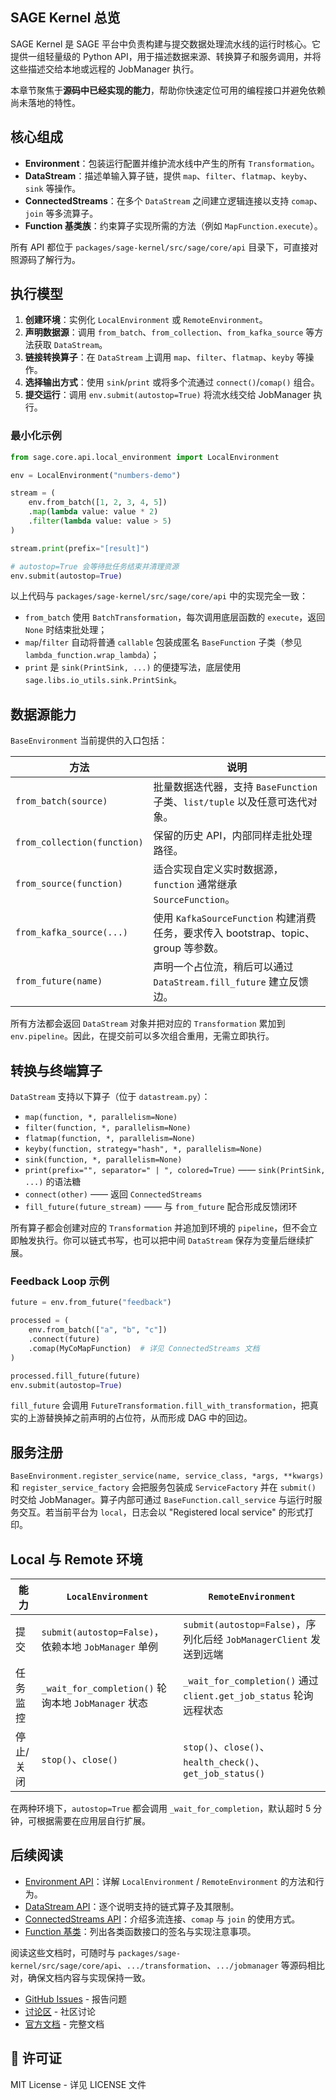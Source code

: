 ## SAGE Kernel 总览

SAGE Kernel 是 SAGE 平台中负责构建与提交数据处理流水线的运行时核心。它提供一组轻量级的 Python API，用于描述数据来源、转换算子和服务调用，并将这些描述交给本地或远程的
JobManager 执行。

本章节聚焦于**源码中已经实现的能力**，帮助你快速定位可用的编程接口并避免依赖尚未落地的特性。

## 核心组成

- **Environment**：包装运行配置并维护流水线中产生的所有 `Transformation`。
- **DataStream**：描述单输入算子链，提供 `map`、`filter`、`flatmap`、`keyby`、`sink` 等操作。
- **ConnectedStreams**：在多个 `DataStream` 之间建立逻辑连接以支持 `comap`、`join` 等多流算子。
- **Function 基类族**：约束算子实现所需的方法（例如 `MapFunction.execute`）。

所有 API 都位于 `packages/sage-kernel/src/sage/core/api` 目录下，可直接对照源码了解行为。

## 执行模型

1. **创建环境**：实例化 `LocalEnvironment` 或 `RemoteEnvironment`。
1. **声明数据源**：调用 `from_batch`、`from_collection`、`from_kafka_source` 等方法获取 `DataStream`。
1. **链接转换算子**：在 `DataStream` 上调用 `map`、`filter`、`flatmap`、`keyby` 等操作。
1. **选择输出方式**：使用 `sink`/`print` 或将多个流通过 `connect()`/`comap()` 组合。
1. **提交运行**：调用 `env.submit(autostop=True)` 将流水线交给 JobManager 执行。

### 最小化示例

```python
from sage.core.api.local_environment import LocalEnvironment

env = LocalEnvironment("numbers-demo")

stream = (
    env.from_batch([1, 2, 3, 4, 5])
    .map(lambda value: value * 2)
    .filter(lambda value: value > 5)
)

stream.print(prefix="[result]")

# autostop=True 会等待批任务结束并清理资源
env.submit(autostop=True)
```

以上代码与 `packages/sage-kernel/src/sage/core/api` 中的实现完全一致：

- `from_batch` 使用 `BatchTransformation`，每次调用底层函数的 `execute`，返回 `None` 时结束批处理；
- `map`/`filter` 自动将普通 `callable` 包装成匿名 `BaseFunction` 子类（参见 `lambda_function.wrap_lambda`）；
- `print` 是 `sink(PrintSink, ...)` 的便捷写法，底层使用 `sage.libs.io_utils.sink.PrintSink`。

## 数据源能力

`BaseEnvironment` 当前提供的入口包括：

| 方法                        | 说明                                                                               |
| --------------------------- | ---------------------------------------------------------------------------------- |
| `from_batch(source)`        | 批量数据迭代器，支持 `BaseFunction` 子类、`list/tuple` 以及任意可迭代对象。        |
| `from_collection(function)` | 保留的历史 API，内部同样走批处理路径。                                             |
| `from_source(function)`     | 适合实现自定义实时数据源，`function` 通常继承 `SourceFunction`。                   |
| `from_kafka_source(...)`    | 使用 `KafkaSourceFunction` 构建消费任务，要求传入 bootstrap、topic、group 等参数。 |
| `from_future(name)`         | 声明一个占位流，稍后可以通过 `DataStream.fill_future` 建立反馈边。                 |

所有方法都会返回 `DataStream` 对象并把对应的 `Transformation` 累加到 `env.pipeline`。因此，在提交前可以多次组合重用，无需立即执行。

## 转换与终端算子

`DataStream` 支持以下算子（位于 `datastream.py`）：

- `map(function, *, parallelism=None)`
- `filter(function, *, parallelism=None)`
- `flatmap(function, *, parallelism=None)`
- `keyby(function, strategy="hash", *, parallelism=None)`
- `sink(function, *, parallelism=None)`
- `print(prefix="", separator=" | ", colored=True)` —— `sink(PrintSink, ...)` 的语法糖
- `connect(other)` —— 返回 `ConnectedStreams`
- `fill_future(future_stream)` —— 与 `from_future` 配合形成反馈闭环

所有算子都会创建对应的 `Transformation` 并追加到环境的 `pipeline`，但不会立即触发执行。你可以链式书写，也可以把中间 `DataStream` 保存为变量后继续扩展。

### Feedback Loop 示例

```python
future = env.from_future("feedback")

processed = (
    env.from_batch(["a", "b", "c"])
    .connect(future)
    .comap(MyCoMapFunction)  # 详见 ConnectedStreams 文档
)

processed.fill_future(future)
env.submit(autostop=True)
```

`fill_future` 会调用 `FutureTransformation.fill_with_transformation`，把真实的上游替换掉之前声明的占位符，从而形成 DAG 中的回边。

## 服务注册

`BaseEnvironment.register_service(name, service_class, *args, **kwargs)` 和
`register_service_factory` 会把服务包装成 `ServiceFactory` 并在 `submit()` 时交给 JobManager。算子内部可通过
`BaseFunction.call_service` 与运行时服务交互。若当前平台为 `local`，日志会以 "Registered local service" 的形式打印。

## Local 与 Remote 环境

| 能力      | `LocalEnvironment`                                   | `RemoteEnvironment`                                                |
| --------- | ---------------------------------------------------- | ------------------------------------------------------------------ |
| 提交      | `submit(autostop=False)`，依赖本地 `JobManager` 单例 | `submit(autostop=False)`，序列化后经 `JobManagerClient` 发送到远端 |
| 任务监控  | `_wait_for_completion()` 轮询本地 `JobManager` 状态  | `_wait_for_completion()` 通过 `client.get_job_status` 轮询远程状态 |
| 停止/关闭 | `stop()`、`close()`                                  | `stop()`、`close()`、`health_check()`、`get_job_status()`          |

在两种环境下，`autostop=True` 都会调用 `_wait_for_completion`，默认超时 5 分钟，可根据需要在应用层自行扩展。

## 后续阅读

- [Environment API](api/environments.md)：详解 `LocalEnvironment` / `RemoteEnvironment` 的方法和行为。
- [DataStream API](api/datastreams.md)：逐个说明支持的链式算子及其限制。
- [ConnectedStreams API](api/connected-streams.md)：介绍多流连接、`comap` 与 `join` 的使用方式。
- [Function 基类](api/functions.md)：列出各类函数接口的签名与实现注意事项。

阅读这些文档时，可随时与 `packages/sage-kernel/src/sage/core/api`、`.../transformation`、`.../jobmanager`
等源码相比对，确保文档内容与实现保持一致。

- [GitHub Issues](https://github.com/intellistream/SAGE/issues) - 报告问题
- [讨论区](https://github.com/intellistream/SAGE/discussions) - 社区讨论
- [官方文档](https://intellistream.github.io/SAGE-Pub/) - 完整文档

## 📄 许可证

MIT License - 详见 LICENSE 文件
